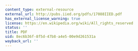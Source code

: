 ```yaml
---
content_type: external-resource
external_url: http://pubs.iied.org/pdfs/17088IIED.pdf
has_external_license_warning: true
license: https://en.wikipedia.org/wiki/All_rights_reserved
status: ''
title: PDF
uid: 8ec6b36f-8f5d-47b8-a4e5-00e9d261531a
wayback_url: ''
---
```

